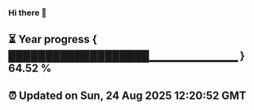 ### Hi there 👋
⏳ Year progress { ███████████████████▁▁▁▁▁▁▁▁▁▁▁ } 64.52 %
---
⏰ Updated on Sun, 24 Aug 2025 12:20:52 GMT
---
